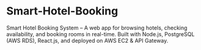 # Smart-Hotel-Booking
Smart Hotel Booking System – A web app for browsing hotels, checking availability, and booking rooms in real-time. Built with Node.js, PostgreSQL (AWS RDS), React.js, and deployed on AWS EC2 &amp; API Gateway.
